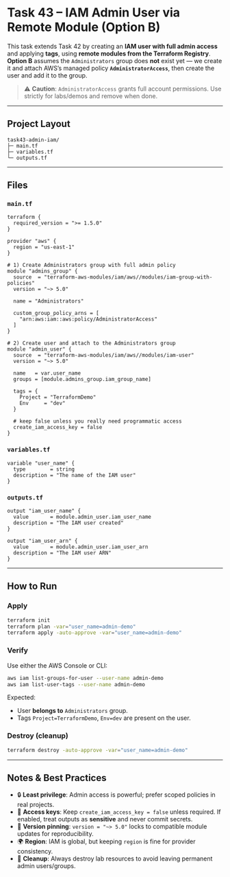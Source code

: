 # Task 43 – IAM Admin User via Remote Module (Option B)

This task extends Task 42 by creating an **IAM user with full admin access** and applying **tags**, using **remote modules from the Terraform Registry**.  
**Option B** assumes the `Administrators` group does **not** exist yet — we create it and attach AWS’s managed policy **`AdministratorAccess`**, then create the user and add it to the group.

> ⚠️ **Caution**: `AdministratorAccess` grants full account permissions. Use strictly for labs/demos and remove when done.

---

## Project Layout
```
task43-admin-iam/
├─ main.tf
├─ variables.tf
└─ outputs.tf
```

---

## Files

### `main.tf`
```hcl
terraform {
  required_version = ">= 1.5.0"
}

provider "aws" {
  region = "us-east-1"
}

# 1) Create Administrators group with full admin policy
module "admins_group" {
  source  = "terraform-aws-modules/iam/aws//modules/iam-group-with-policies"
  version = "~> 5.0"

  name = "Administrators"

  custom_group_policy_arns = [
    "arn:aws:iam::aws:policy/AdministratorAccess"
  ]
}

# 2) Create user and attach to the Administrators group
module "admin_user" {
  source  = "terraform-aws-modules/iam/aws//modules/iam-user"
  version = "~> 5.0"

  name   = var.user_name
  groups = [module.admins_group.iam_group_name]

  tags = {
    Project = "TerraformDemo"
    Env     = "dev"
  }

  # keep false unless you really need programmatic access
  create_iam_access_key = false
}
```

### `variables.tf`
```hcl
variable "user_name" {
  type        = string
  description = "The name of the IAM user"
}
```

### `outputs.tf`
```hcl
output "iam_user_name" {
  value       = module.admin_user.iam_user_name
  description = "The IAM user created"
}

output "iam_user_arn" {
  value       = module.admin_user.iam_user_arn
  description = "The IAM user ARN"
}
```

---

## How to Run

### Apply
```bash
terraform init
terraform plan -var="user_name=admin-demo"
terraform apply -auto-approve -var="user_name=admin-demo"
```

### Verify
Use either the AWS Console or CLI:
```bash
aws iam list-groups-for-user --user-name admin-demo
aws iam list-user-tags --user-name admin-demo
```
Expected:
- User **belongs to** `Administrators` group.
- Tags `Project=TerraformDemo`, `Env=dev` are present on the user.

### Destroy (cleanup)
```bash
terraform destroy -auto-approve -var="user_name=admin-demo"
```

---

## Notes & Best Practices
- 🔒 **Least privilege**: Admin access is powerful; prefer scoped policies in real projects.
- 🔑 **Access keys**: Keep `create_iam_access_key = false` unless required. If enabled, treat outputs as **sensitive** and never commit secrets.
- 📌 **Version pinning**: `version = "~> 5.0"` locks to compatible module updates for reproducibility.
- 🌍 **Region**: IAM is global, but keeping `region` is fine for provider consistency.
- 🧹 **Cleanup**: Always destroy lab resources to avoid leaving permanent admin users/groups.
